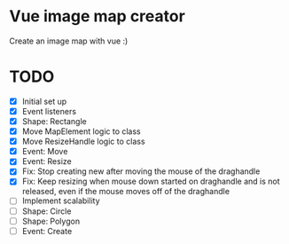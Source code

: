 # Vue image map creator

Create an image map with vue :)

# TODO

- [x] Initial set up
- [x] Event listeners
- [x] Shape: Rectangle
- [x] Move MapElement logic to class
- [x] Move ResizeHandle logic to class
- [x] Event: Move
- [x] Event: Resize
- [x] Fix: Stop creating new after moving the mouse of the draghandle
- [x] Fix: Keep resizing when mouse down started on draghandle and is not released, even if the mouse moves off of the draghandle
- [ ] Implement scalability
- [ ] Shape: Circle
- [ ] Shape: Polygon
- [ ] Event: Create
